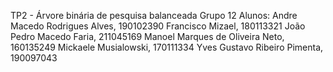 TP2 - Árvore binária de pesquisa balanceada
Grupo 12
Alunos:
Andre Macedo Rodrigues Alves, 190102390
Francisco Mizael, 180113321
João Pedro Macedo Faria, 211045169
Manoel Marques de Oliveira Neto, 160135249
Mickaele Musialowski, 170111334
Yves Gustavo Ribeiro Pimenta, 190097043
